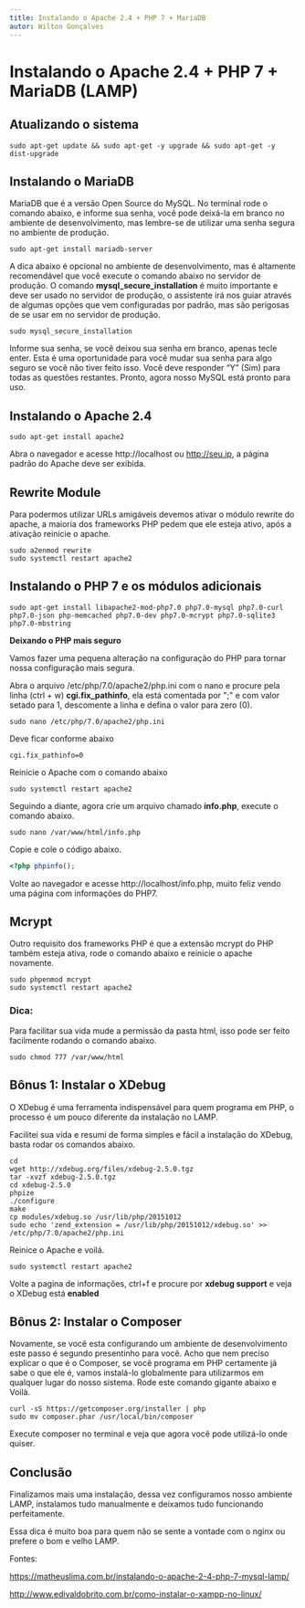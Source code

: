 ```yaml
---
title: Instalando o Apache 2.4 + PHP 7 + MariaDB
autor: Wilton Gonçalves
---
```

# Instalando o Apache 2.4 + PHP 7 + MariaDB (LAMP)

## Atualizando o sistema

```shell
sudo apt-get update && sudo apt-get -y upgrade && sudo apt-get -y dist-upgrade
```

## Instalando o MariaDB

MariaDB que é a versão Open Source do MySQL.
No terminal rode o comando abaixo, e informe sua senha, você pode deixá-la em branco no ambiente de desenvolvimento, mas lembre-se de utilizar uma senha segura no ambiente de produção.

```shell
sudo apt-get install mariadb-server
```

A dica abaixo é opcional no ambiente de desenvolvimento, mas é altamente recomendável que você execute o comando abaixo no servidor de produção.
O comando **mysql_secure_installation** é muito importante e deve ser usado no servidor de produção, o assistente irá nos guiar através de algumas opções que vem configuradas por padrão, mas são perigosas de se usar em no servidor de produção.

```shell
sudo mysql_secure_installation
```

Informe sua senha, se você deixou sua senha em branco, apenas tecle enter.
Esta é uma oportunidade para você mudar sua senha para algo seguro se você não tiver feito isso.
Você deve responder “Y” (Sim) para todas as questões restantes.
Pronto, agora nosso MySQL está pronto para uso.

## Instalando o Apache 2.4

```shell
sudo apt-get install apache2
```

Abra o navegador e acesse http://localhost ou http://seu.ip, a página padrão do Apache deve ser exibida.

## Rewrite Module

Para podermos utilizar URLs amigáveis devemos ativar o módulo rewrite do apache, a maioria dos frameworks PHP pedem que ele esteja ativo, após a ativação reinicie o apache.

```shell
sudo a2enmod rewrite
sudo systemctl restart apache2
```

## Instalando o PHP 7 e os módulos adicionais

```shell
sudo apt-get install libapache2-mod-php7.0 php7.0-mysql php7.0-curl php7.0-json php-memcached php7.0-dev php7.0-mcrypt php7.0-sqlite3 php7.0-mbstring
```

**Deixando o PHP mais seguro**

Vamos fazer uma pequena alteração na configuração do PHP para tornar nossa configuração mais segura.

Abra o arquivo /etc/php/7.0/apache2/php.ini com o nano e procure pela linha (ctrl + w) **cgi.fix_pathinfo**, ela está comentada por ";" e com valor setado para 1, descomente a linha e defina o valor para zero (0).

```shell
sudo nano /etc/php/7.0/apache2/php.ini
```

Deve ficar conforme abaixo

```
cgi.fix_pathinfo=0
```

Reinicie o Apache com o comando abaixo

```shell
sudo systemctl restart apache2
```

Seguindo a diante, agora crie um arquivo chamado **info.php**, execute o comando abaixo.

```shell
sudo nano /var/www/html/info.php
```

Copie e cole o código abaixo.

```php
<?php phpinfo();
```

Volte ao navegador e acesse http://localhost/info.php, muito feliz vendo uma página com informações do PHP7.

## Mcrypt

Outro requisito dos frameworks PHP é que a extensão mcrypt do PHP também esteja ativa, rode o comando abaixo e reinicie o apache novamente.

```shell
sudo phpenmod mcrypt
sudo systemctl restart apache2
```

### Dica:

Para facilitar sua vida mude a permissão da pasta html, isso pode ser feito facilmente rodando o comando abaixo.

```shell
sudo chmod 777 /var/www/html
```

## Bônus 1: Instalar o XDebug

O XDebug é uma ferramenta indispensável para quem programa em PHP, o processo é um pouco diferente da instalação no LAMP.

Facilitei sua vida e resumi de forma simples e fácil a instalação do XDebug, basta rodar os comandos abaixo.

```shell
cd
wget http://xdebug.org/files/xdebug-2.5.0.tgz
tar -xvzf xdebug-2.5.0.tgz
cd xdebug-2.5.0
phpize
./configure
make
cp modules/xdebug.so /usr/lib/php/20151012
sudo echo 'zend_extension = /usr/lib/php/20151012/xdebug.so' >> /etc/php/7.0/apache2/php.ini
```

Reinice o Apache e voilá.

```shell
sudo systemctl restart apache2
```

Volte a pagina de informações, ctrl+f e procure por **xdebug support** e veja o XDebug está **enabled**


## Bônus 2: Instalar o Composer

Novamente, se você esta configurando um ambiente de desenvolvimento este passo é segundo presentinho para você.
Acho que nem preciso explicar o que é o Composer, se você programa em PHP certamente já sabe o que ele é, vamos instalá-lo globalmente para utilizarmos em qualquer lugar do nosso sistema.
Rode este comando gigante abaixo e Voilà.

```shell
curl -sS https://getcomposer.org/installer | php
sudo mv composer.phar /usr/local/bin/composer
```

Execute composer no terminal e veja que agora você pode utilizá-lo onde quiser.

## Conclusão

Finalizamos mais uma instalação, dessa vez configuramos nosso ambiente LAMP, instalamos tudo manualmente e deixamos tudo funcionando perfeitamente.

Essa dica é muito boa para quem não se sente a vontade com o nginx ou prefere o bom e velho LAMP.


Fontes:

https://matheuslima.com.br/instalando-o-apache-2-4-php-7-mysql-lamp/

http://www.edivaldobrito.com.br/como-instalar-o-xampp-no-linux/
